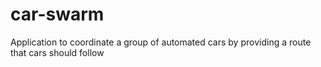 # car-swarm
Application to coordinate a group of automated cars by providing a route that cars should follow
